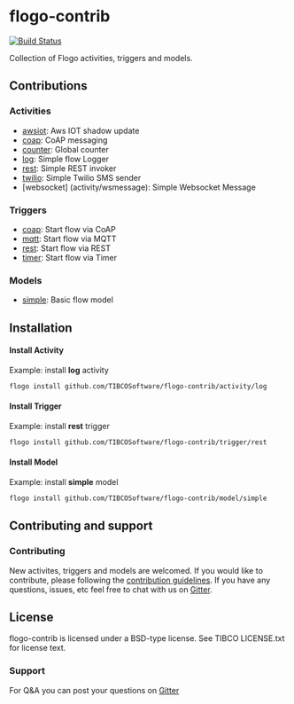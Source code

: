 # flogo-contrib

[![Build Status](https://travis-ci.org/TIBCOSoftware/flogo-contrib.svg?branch=master)](https://travis-ci.org/TIBCOSoftware/flogo-contrib.svg?branch=master)

Collection of Flogo activities, triggers and models.

## Contributions

### Activities
* [awsiot](activity/awsiot): Aws IOT shadow update
* [coap](activity/coap): CoAP messaging 
* [counter](activity/counter): Global counter  
* [log](activity/log): Simple flow Logger 
* [rest](activity/rest): Simple REST invoker
* [twilio](activity/twilio): Simple Twilio SMS sender
* [websocket] (activity/wsmessage): Simple Websocket Message

### Triggers
* [coap](trigger/coap): Start flow via CoAP
* [mqtt](trigger/mqtt): Start flow via MQTT
* [rest](trigger/rest): Start flow via REST
* [timer](trigger/timer): Start flow via Timer
 
### Models
* [simple](model/simple): Basic flow model

## Installation

#### Install Activity
Example: install **log** activity

```bash
flogo install github.com/TIBCOSoftware/flogo-contrib/activity/log
```
#### Install Trigger
Example: install **rest** trigger

```bash
flogo install github.com/TIBCOSoftware/flogo-contrib/trigger/rest
```
#### Install Model
Example: install **simple** model

```bash
flogo install github.com/TIBCOSoftware/flogo-contrib/model/simple
```

## Contributing and support

### Contributing

New activites, triggers and models are welcomed. If you would like to contribute, please following the [contribution guidelines](https://github.com/TIBCOSoftware/flogo/blob/master/CONTRIBUTING.md). If you have any questions, issues, etc feel free to chat with us on [Gitter](https://gitter.im/project-flogo/Lobby?utm_source=share-link&utm_medium=link&utm_campaign=share-link).

## License
flogo-contrib is licensed under a BSD-type license. See TIBCO LICENSE.txt for license text.

### Support
For Q&A you can post your questions on [Gitter](https://gitter.im/project-flogo/Lobby?utm_source=share-link&utm_medium=link&utm_campaign=share-link)

